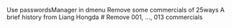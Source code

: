 Use passwordsManager in dmenu
Remove some commercials of 25ways
A brief history from Liang Hongda # Remove 001, ..., 013 commercials
